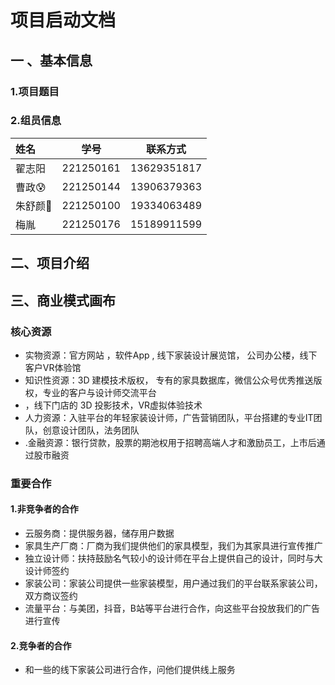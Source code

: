 # 项目启动文档



## 一 、基本信息

### 1.项目题目



### 2.组员信息

| 姓名               | 学号      | 联系方式    |
| :----------------- | --------- | ----------- |
| 翟志阳             | 221250161 | 13629351817 |
| 曹政:cold_sweat:   | 221250144 | 13906379363 |
| 朱舒颜:clown_face: | 221250100 | 19334063489 |
| 梅胤               | 221250176 | 15189911599 |









## 二、项目介绍



 



## 三、商业模式画布























### 核心资源

- 实物资源：官方网站 ，软件App ,  线下家装设计展览馆， 公司办公楼，线下客户VR体验馆
- 知识性资源：3D 建模技术版权， 专有的家具数据库，微信公众号优秀推送版权，专业的客户与设计师交流平台
- ，线下门店的 3D 投影技术，VR虚拟体验技术
- 人力资源：入驻平台的年轻家装设计师，广告营销团队，平台搭建的专业IT团队，创意设计团队，法务团队
- .金融资源：银行贷款，股票的期池权用于招聘高端人才和激励员工，上市后通过股市融资

### 重要合作

#### 1.非竞争者的合作

- 云服务商：提供服务器，储存用户数据
- 家具生产厂商：厂商为我们提供他们的家具模型，我们为其家具进行宣传推广
- 独立设计师：扶持鼓励名气较小的设计师在平台上提供自己的设计，同时与大设计师签约
- 家装公司：家装公司提供一些家装模型，用户通过我们的平台联系家装公司，双方商议签约
- 流量平台：与美团，抖音，B站等平台进行合作，向这些平台投放我们的广告进行宣传

#### 2.竞争者的合作

- 和一些的线下家装公司进行合作，问他们提供线上服务











